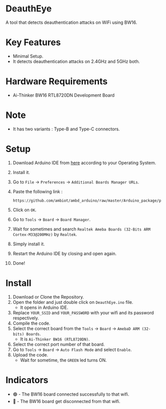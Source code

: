 # DeauthEye
A tool that detects deauthentication attacks on WiFi using BW16.

# Key Features
- Minimal Setup.
- It detects deauthentication attacks on 2.4GHz and 5GHz both.

# Hardware Requirements
- Ai-Thinker BW16 RTL8720DN Development Board

# Note
- It has two variants : Type-B and Type-C connectors.

# Setup
1. Download Arduino IDE from [here](https://www.arduino.cc/en/software) according to your Operating System.
2. Install it.
3. Go to `File` → `Preferences` → `Additional Boards Manager URLs`.
4. Paste the following link :
   
   ```
   https://github.com/ambiot/ambd_arduino/raw/master/Arduino_package/package_realtek_amebad_index.json
   ```
5. Click on `OK`.
6. Go to `Tools` → `Board` → `Board Manager`.
7. Wait for sometimes and search `Realtek Ameba Boards (32-Bits ARM Cortex-M33@200MHz)` by `Realtek`.
8. Simply install it.
9. Restart the Arduino IDE by closing and open again.
10. Done!

# Install
1. Download or Clone the Repository.
2. Open the folder and just double click on `DeauthEye.ino` file.
   - It opens in Arduino IDE.
3. Replace `YOUR_SSID` and `YOUR_PASSWORD` with your wifi and its password respectively.
4. Compile the code.
5. Select the correct board from the `Tools` → `Board` → `AmebaD ARM (32-bits) Boards`.
   - It is `Ai-Thinker BW16 (RTL8720DN)`.
6. Select the correct port number of that board.
7. Go to `Tools` → `Board` → `Auto Flash Mode` and select `Enable`.
8. Upload the code.
   - Wait for sometime, the `GREEN` led turns ON.

# Indicators
- 🟢 - The BW16 board connected successfully to that wifi.
- 🔴 - The BW16 board get disconnected from that wifi.
